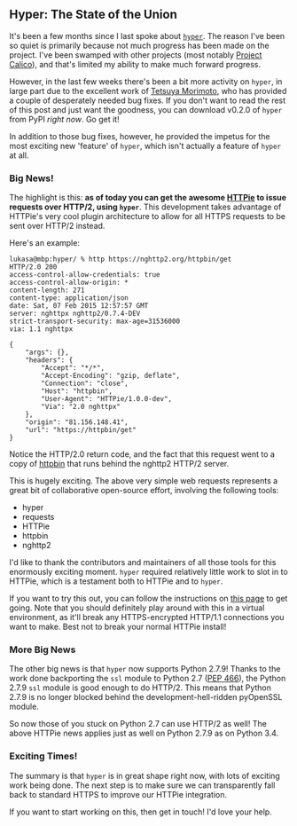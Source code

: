 ## Hyper: The State of the Union

It's been a few months since I last spoke about
[`hyper`](http://hyper.rtfd.org/). The reason I've been so quiet is primarily
because not much progress has been made on the project. I've been swamped with
other projects (most notably [Project Calico](http://www.projectcalico.org/)),
and that's limited my ability to make much forward progress.

However, in the last few weeks there's been a bit more activity on `hyper`, in
large part due to the excellent work of
[Tetsuya Morimoto](https://github.com/t2y), who has provided a couple of
desperately needed bug fixes. If you don't want to read the rest of this post
and just want the goodness, you can download v0.2.0 of `hyper` from PyPI
*right now*. Go get it!

In addition to those bug fixes, however, he provided the impetus for the most
exciting new 'feature' of `hyper`, which isn't actually a feature of `hyper` at
all.

### Big News!

The highlight is this: **as of today you can get the awesome
[HTTPie](http://httpie.org/) to issue requests over HTTP/2, using `hyper`**.
This development takes advantage of HTTPie's very cool plugin architecture to
allow for all HTTPS requests to be sent over HTTP/2 instead.

Here's an example:

    lukasa@mbp:hyper/ % http https://nghttp2.org/httpbin/get
    HTTP/2.0 200
    access-control-allow-credentials: true
    access-control-allow-origin: *
    content-length: 271
    content-type: application/json
    date: Sat, 07 Feb 2015 12:57:57 GMT
    server: nghttpx nghttp2/0.7.4-DEV
    strict-transport-security: max-age=31536000
    via: 1.1 nghttpx

    {
        "args": {},
        "headers": {
            "Accept": "*/*",
            "Accept-Encoding": "gzip, deflate",
            "Connection": "close",
            "Host": "httpbin",
            "User-Agent": "HTTPie/1.0.0-dev",
            "Via": "2.0 nghttpx"
        },
        "origin": "81.156.148.41",
        "url": "https://httpbin/get"
    }

Notice the HTTP/2.0 return code, and the fact that this request went to a copy
of [httpbin](http://httpbin.org/) that runs behind the nghttp2 HTTP/2 server.

This is hugely exciting. The above very simple web requests represents a great
bit of collaborative open-source effort, involving the following tools:

- hyper
- requests
- HTTPie
- httpbin
- nghttp2

I'd like to thank the contributors and maintainers of all those tools for this
enormously exciting moment. `hyper` required relatively little work to slot in
to HTTPie, which is a testament both to HTTPie and to `hyper`.

If you want to try this out, you can follow the instructions on
[this page](https://github.com/jakubroztocil/httpie-http2) to get going. Note
that you should definitely play around with this in a virtual environment, as
it'll break any HTTPS-encrypted HTTP/1.1 connections you want to make. Best not
to break your normal HTTPie install!

### More Big News

The other big news is that `hyper` now supports Python 2.7.9! Thanks to the
work done backporting the `ssl` module to Python 2.7
([PEP 466](https://www.python.org/dev/peps/pep-0466/)), the Python 2.7.9 `ssl`
module is good enough to do HTTP/2. This means that Python 2.7.9 is no longer
blocked behind the development-hell-ridden pyOpenSSL module.

So now those of you stuck on Python 2.7 can use HTTP/2 as well! The above
HTTPie news applies just as well on Python 2.7.9 as on Python 3.4.

### Exciting Times!

The summary is that `hyper` is in great shape right now, with lots of exciting
work being done. The next step is to make sure we can transparently fall back
to standard HTTPS to improve our HTTPie integration.

If you want to start working on this, then get in touch! I'd love your help.
